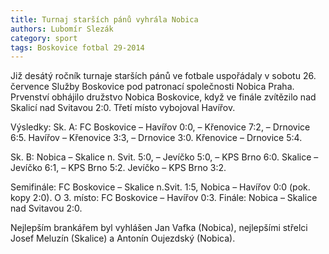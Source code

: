 ```yaml
---
title: Turnaj starších pánů vyhrála Nobica
authors: Lubomír Slezák
category: sport
tags: Boskovice fotbal 29-2014 
---
```


Již desátý ročník turnaje starších pánů ve fotbale uspořádaly v sobotu 26. července Služby Boskovice pod patronací společnosti Nobica Praha. Prvenství obhájilo družstvo Nobica Boskovice, když ve finále zvítězilo nad Skalicí nad Svitavou 2:0. Třetí místo vybojoval Havířov.

Výsledky: Sk. A: FC Boskovice – Havířov 0:0, – Křenovice 7:2, – Drnovice 6:5. Havířov – Křenovice 3:3, – Drnovice 3:0. Křenovice – Drnovice 5:4.

Sk. B: Nobica – Skalice n. Svit. 5:0, – Jevíčko 5:0, – KPS Brno 6:0. Skalice – Jevíčko 6:1, – KPS Brno 5:2. Jevíčko – KPS Brno 3:2.

Semifinále: FC Boskovice – Skalice n.Svit. 1:5, Nobica – Havířov 0:0 (pok. kopy 2:0). O 3. místo: FC Boskovice – Havířov 0:3. Finále: Nobica – Skalice nad Svitavou 2:0.

Nejlepším brankářem byl vyhlášen Jan Vafka (Nobica), nejlepšími střelci Josef Meluzín (Skalice) a Antonín Oujezdský (Nobica).